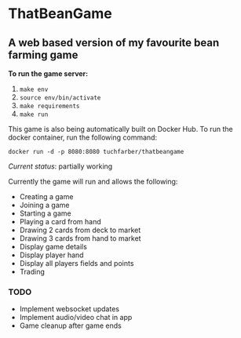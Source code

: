 # ThatBeanGame
## A web based version of my favourite bean farming game

**To run the game server:**
1. `make env`
2. `source env/bin/activate`
3. `make requirements`
4. `make run`

This game is also being automatically built on Docker Hub. To run the docker container, run the following command:

`docker run -d -p 8080:8080 tuchfarber/thatbeangame`

*Current status*: partially working

Currently the game will run and allows the following:
* Creating a game
* Joining a game
* Starting a game
* Playing a card from hand
* Drawing 2 cards from deck to market
* Drawing 3 cards from hand to market
* Display game details
* Display player hand
* Display all players fields and points
* Trading

### TODO
* Implement websocket updates
* Implement audio/video chat in app
* Game cleanup after game ends
